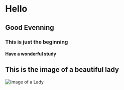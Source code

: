 # Hello
## Good Evenning
### This is just the beginning
#### Have a wonderful study
## This is the image of a beautiful lady
![Image of a Lady](https://2.bp.blogspot.com/--k-JPjjMY6M/URVWOsIhUeI/AAAAAAAAGQ4/N83jLgB1I7Y/s1600/Polina-87.jpg)
